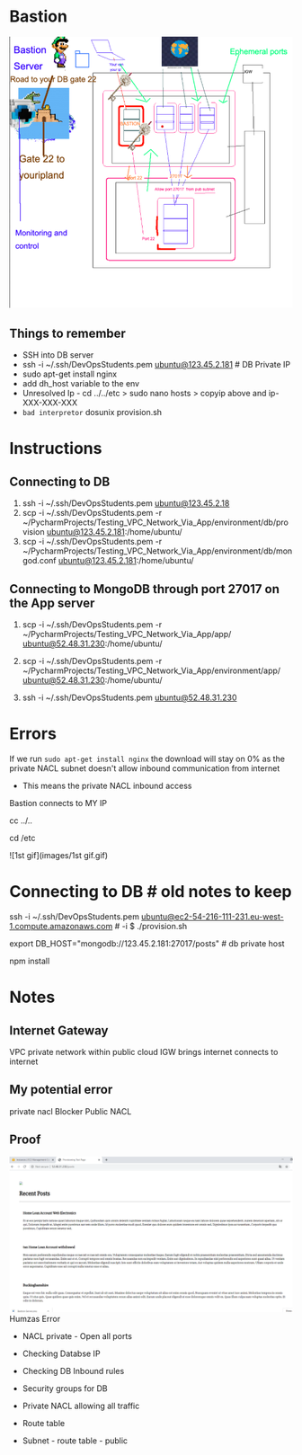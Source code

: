 # Bastion 

![Bastion](images/Bastion-Server.png)

## Things to remember 
- SSH into DB server
- ssh -i ~/.ssh/DevOpsStudents.pem ubuntu@123.45.2.181 # DB Private IP
- sudo apt-get install nginx
- add dh_host variable to the env 
- Unresolved Ip - cd ../../etc > sudo nano hosts > copyip above and ip-XXX-XXX-XXX
- ```bad interpretor``` dosunix provision.sh

# Instructions 

## Connecting to DB
1. ssh -i ~/.ssh/DevOpsStudents.pem ubuntu@123.45.2.18
2. scp -i ~/.ssh/DevOpsStudents.pem -r ~/PycharmProjects/Testing_VPC_Network_Via_App/environment/db/provision ubuntu@123.45.2.181:/home/ubuntu/
3. scp -i ~/.ssh/DevOpsStudents.pem -r ~/PycharmProjects/Testing_VPC_Network_Via_App/environment/db/mongod.conf ubuntu@123.45.2.181:/home/ubuntu/

## Connecting to MongoDB through port 27017 on the App server 
1. scp -i ~/.ssh/DevOpsStudents.pem -r ~/PycharmProjects/Testing_VPC_Network_Via_App/app/ ubuntu@52.48.31.230:/home/ubuntu/

2. scp -i ~/.ssh/DevOpsStudents.pem -r ~/PycharmProjects/Testing_VPC_Network_Via_App/environment/app/ ubuntu@52.48.31.230:/home/ubuntu/

3. ssh -i ~/.ssh/DevOpsStudents.pem ubuntu@52.48.31.230

# Errors
If we run ```sudo apt-get install nginx``` the download will stay on 0% as the private NACL subnet doesn't allow inbound communication from internet

- This means the private NACL inbound access

Bastion connects to MY IP

cc ../..

cd /etc

![1st gif](images/1st gif.gif)


# Connecting to DB # old notes to keep
ssh -i ~/.ssh/DevOpsStudents.pem ubuntu@ec2-54-216-111-231.eu-west-1.compute.amazonaws.com # -i $ ./provision.sh

export DB_HOST="mongodb://123.45.2.181:27017/posts" # db private host

npm install 

# Notes
## Internet Gateway
VPC private network within public cloud
IGW brings internet connects to internet 



## My potential error
private nacl
Blocker Public NACL

## Proof
![proof](images/proof.png)
Humzas Error
- NACL private - Open all ports 

- Checking Databse IP 
- Checking DB Inbound rules 
- Security groups for DB
- Private NACL allowing all traffic 
- Route table 
- Subnet - route table - public
